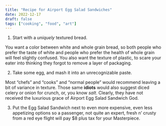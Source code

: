 ```yaml
---
title: "Recipe for Airport Egg Salad Sandwiches"
date: 2022-12-17
draft: false
tags: ["cooking", "food", "art"]
---
```

1. Start with a _uniquely_ textured bread. 

You want a color between white and whole grain bread, so both people who prefer the taste of white and people who prefer the health of whole grain will feel slightly confused. You also want the texture of plastic, to scare your eater into thinking they forgot to remove a layer of packaging.

2. Take some egg, and mash it into an unrecognizable paste. 

Most “chefs” and “cooks” and “normal people” would recommend leaving a bit of variance in texture. Those same **idiots** would also suggest diced celery or onion for crunch, or, you know _salt_. Clearly, they have not received the luxurious grace of Airport Egg Salad Sandwich God.

3. Put the Egg Salad Sandwich next to even more expensive, even less appetizing options so a passenger, not quite an expert, fresh n’ crusty from a red eye flight will pay $8 plus tax for your Masterpiece.
